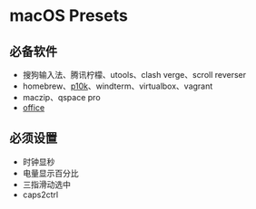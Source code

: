 # macOS Presets

## 必备软件
- 搜狗输入法、腾讯柠檬、utools、clash verge、scroll reverser
- homebrew、[p10k](https://james-curtis.github.io/2023/zsh-install-powerlevel10k-install-the-p10k-plug-in/)、windterm、virtualbox、vagrant
- maczip、qspace pro
- [office](https://gist.github.com/zthxxx/9ddc171d00df98cbf8b4b0d8469ce90a)

## 必须设置
- 时钟显秒
- 电量显示百分比
- 三指滑动选中
- caps2ctrl
